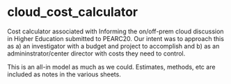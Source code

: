 # cloud_cost_calculator
Cost calculator associated with Informing the on/off-prem cloud discussion in Higher Education submitted to PEARC20.  Our intent was to approach this as a) an investigator with a budget and project to accomplish and b) as an admininstrator/center director with costs they need to control.  

This is an all-in model as much as we could.  Estimates, methods, etc are included as notes in the various sheets.



